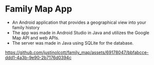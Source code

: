 # Family Map App
- An Android application that provides a geographical view into your family history
- The app was made in Android Studio in Java and utilizes the Google Map API and web APIs.
- The server was made in Java using SQLite for the database.

https://github.com/justinolcott/family_map/assets/69178047/bbfabcce-ddd1-4a3b-9e90-2b7176d0394c




